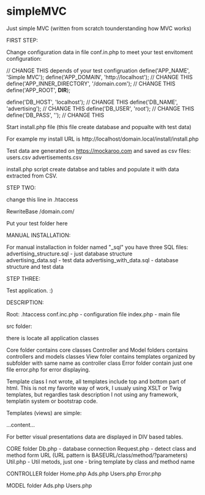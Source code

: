 # simpleMVC
Just simple MVC (written from scratch tounderstanding how MVC works)

FIRST STEP:

Change configuration data in file conf.in.php to meet your test envitoment configuration:


// CHANGE THIS depends of your test configruation
define('APP_NAME', 'Simple MVC');
define('APP_DOMAIN', 'http://localhost');   // CHANGE THIS
define('APP_INNER_DIRECTORY', '/domain.com'); // CHANGE THIS 
define('APP_ROOT', __DIR__);

define('DB_HOST', 'localhost');             // CHANGE THIS
define('DB_NAME', 'advertising');           // CHANGE THIS
define('DB_USER', 'root');                  // CHANGE THIS
define('DB_PASS', '');                      // CHANGE THIS


Start install.php file (this file create database and popualte with test data)

For example my install URL is 
http://localhost/domain.local/install/install.php   

Test data are generated on https://mockaroo.com and saved as csv files:
users.csv 
advertisements.csv

install.php script create databse and tables and populate it with data extracted from CSV.

STEP TWO:

change this line in .htaccess

RewriteBase /domain.com/    

Put your test folder here


MANUAL INSTALLATION:

For manual installaction in folder named  "_sql" you have three SQL files:
advertising_structure.sql - just database structure  
advertising_data.sql - test data
advertising_with_data.sql - database structure and test data

STEP THREE:

Test application. :)

DESCRIPTION:

Root:
.htaccess
conf.inc.php - configuration file
index.php - main file


src folder:

there is locate all application classes

Core folder contains core classes
Controller and Model folders contains controllers and models classes
View foler contains templates organized by subfolder with same name as controller class
Error folder contain just one file error.php for error displaying.

Template class I not wrote, all templates include top and bottom part of html. This is not my favorite way of work, I usualy using XSLT or Twig templates, but regardles task description I not using any framework, templatin system or bootstrap code.

Templates (views) are simple:

<?php include(APP_ROOT.'/src/View/top.php'); ?>

...content...

<?php include(APP_ROOT.'/src/View/bottom.php'); ?>

For better visual presentations data are displayed in DIV based tables.

CORE folder
Db.php - database connection
Request.php - detect class and method form URL (URL pattern is BASEURL/class/method/?parameters)
Util.php - Util metods, just one - bring template by class and method name

CONTROLLER folder
Home.php
Ads.php
Users.php 
Error.php 

MODEL folder
Ads.php
Users.php 




